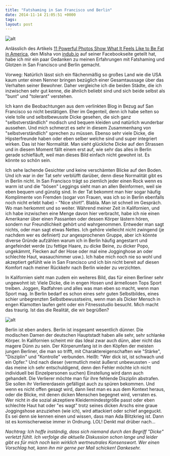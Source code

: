 ```yaml
---
title: "Fatshaming in San Francisco und Berlin"
date: 2014-11-14 21:05:51 +0000
tags: 
layout: post
---
```

![alt](http://media3.policymic.com/OTU4Zjk1ZTYwZiMvbTlPbGI2dkZ4WjgtMzdJX3ZXWlpUNlNGMVdBPS8weDA6OTY0eDEwMDAvODQweDUzMC9maWx0ZXJzOnF1YWxpdHkoNzApL2h0dHA6Ly9zMy5hbWF6b25hd3MuY29tL3BvbGljeW1pYy1pbWFnZXMvYXZycGEydm5iNGxhYzlsaG1ncXlneHBrYmg0NmxjemMzOXpqNm55MXhobTJxNW1zYTZ3anUzdWFmNXM1d3dzMC5qcGc=.jpg)

Anlässlich des Artikels [11 Powerful Photos Show What It Feels Like to Be Fat in America](http://mic.com/articles/104030/here-s-what-it-feels-like-to-be-fat-in-public-in-america), den Misha von [indub.io](https://www.facebook.com/indubioblog?fref=nf) auf seiner Facebookseite geteilt hat, habe ich mir ein paar Gedanken zu meinen Erfahrungen mit Fatshaming und Glotzen in San Francisco und Berlin gemacht.

Vorweg: Natürlich lässt sich ein flächenmäßig so großes Land wie die USA kaum unter einen Nenner bringen bezüglich einer Gesamtaussage über das Verhalten seiner Bewohner. Daher vergleiche ich die beiden Städte, die ich inzwischen sehr gut kenne, die ähnlich beliebt sind und sich beide selbst als "bunt" und "tolerant" verstehen.

Ich kann die Beobachtungen aus dem verlinkten Blog in Bezug auf San Francisco so nicht bestätigen. Eher im Gegenteil, denn ich habe selten so viele tolle und selbstbewusste Dicke gesehen, die sich ganz "selbstverständlich" modisch und bequem kleiden und natürlich wunderbar aussehen. Und mich schmerzt es sehr in diesem Zusammenhang von "selbstverständlich" sprechen zu müssen. Ebenso sehr viele Dicke, die Hipsterfreunde haben oder eben selber welche sind und super integriert wirken. Das ist hier Normalität. Man sieht glückliche Dicke auf den Strassen und in diesem Moment fällt einem erst auf, wie sehr das alles in Berlin gerade schiefläuft, weil man dieses Bild einfach nicht gewohnt ist. Es könnte so schön sein.

Ich sehe lachende Gesichter und keine verschämten Blicke auf den Boden. Und ich war in der Tat sehr verblüfft darüber, denn diese Normalität gibt es in Berlin nicht. In San Francisco trägt so ziemlich jeder einen Rock wenn es warm ist und die "bösen" Leggings sieht man an allen Beinformen, weil sie eben bequem und günstig sind. In der Tat bekommt man hier sogar häufig Komplimente von Fremden (sogar von Frauen, was ich so in Berlin ebenfalls noch nicht erlebt habe) - "Nice shirt!". Blabla. Man ist schnell im Gespräch. Wo man herkommt und so weiter. Während meiner Zeit in Kalifornien, und ich habe inzwischen eine Menge davon hier verbracht, habe ich nie einen Amerikaner über einen Passanten oder dessen Körper lästern hören, sondern nur Freundlichkeit gehört und wahrgenommen. Entweder man sagt nichts, oder man sagt etwas Nettes. Ich gehöre vielleicht nicht zwingend (je nachdem wer es definiert) zur angesprochenen Gruppe, aber ich könnte diverse Gründe aufzählen warum ich in Berlin häufig angestarrt und angefeindet werde (zu fettige Haare, zu dicke Beine, zu dicker Popo, ungekämmt, Flecken auf der Hose oder mal eine Jogginghose an oder schlechte Haut, wasauchimmer usw.). Ich habe mich noch nie so wohl und akzeptiert gefühlt wie in San Francisco und ich bin nicht bereit auf diesen Komfort nach meiner Rückkehr nach Berlin wieder zu verzichten.

In Kalifornien sieht man zudem ein weiteres Bild, das für einen Berliner sehr ungewohnt ist: Viele Dicke, die in engen Hosen und ärmellosen Tops Sport treiben. Joggen, Radfahren und alles was man eben so macht, wenn man Sport mag. In Berlin bedarf es schon eines sehr guten Selbstbildes, eines schier unbegrenzten Selbstbewusstseins, wenn man als Dicker Mensch in engen Klamotten laufen geht oder ein Fitnessstudio besucht. Mich macht das traurig. Ist das die Realität, die wir begrüßen? 

![alt](http://media3.policymic.com/OWI3NDBiMDM5OSMvV29jSWtfQjZJRkJBeE95dWo2bEZVckhEU3RrPS8yeDc4Ojk4MXg3NjkvODQweDU5Mi9maWx0ZXJzOnF1YWxpdHkoNzApL2h0dHA6Ly9zMy5hbWF6b25hd3MuY29tL3BvbGljeW1pYy1pbWFnZXMvMWFxb3RzbDRjZTR5OTVwMWo1djM5cWNlZjlwY3JvZGJubGZubHQzZ3NhOHg2cnF6c2VhM2Z0bWNjZzR5dnBvMi5qcGc=.jpg)

Berlin ist eben anders. Berlin ist insgesamt wesentlich dünner. Die modischen Damen der deutschen Hauptstadt haben alle sehr, sehr schlanke Körper. In Kalifornien scheint mir das Ideal zwar auch dünn, aber nicht das magere Dünn zu sein. Der Körperumfang ist in den Köpfen der meisten jungen Berliner, die man so trifft, mit Charaktereigenschaften wie "Stärke", "Disziplin" und "Kontrolle" verbunden. Heißt: "Wer dick ist, ist schwach und ein Opfer." Und nach dieser (vermutlich meist äußerst unbewussten - und das meine ich sehr entschuldigend, denn den Fehler möchte ich nicht individuell bei Einzelpersonen suchen) Einstellung wird dann auch gehandelt. Die Verlierer möchte man für ihre fehlende Disziplin abstrafen. Sie sollen ihr Verliererdasein gefälligst auch zu spüren bekommen. Und wenn es nicht offen gesagt wird, dann liest man es aus dem Kontext heraus, oder die Blicke, mit denen dicken Menschen begegnet wird, verraten es. Wer nicht in die sozial akzeptiere Kleidermindestgröße passt oder eben schlechte Haut hat oder "es wagt" trotz seines dicken Arschs eine graue Joggingshose anzuziehen (wie ich), wird attackiert oder schief angeguckt. Es sei denn sie kennen einen und wissen, dass man Ada Blitzkrieg ist. Dann ist es komischerweise immer in Ordnung. LOL! Denkt mal drüber nach...


*Nachtrag: Ich hoffe inständig, dass sich niemand durch den Begriff "Dicke" verletzt fühlt. Ich verfolge die aktuelle Diskussion schon lange und leider gibt es für mich noch kein wirklich wertneutrales Konsenswort. Wer einen Vorschlag hat, kann ihn mir gerne per Mail schicken! Dankesehr.*


